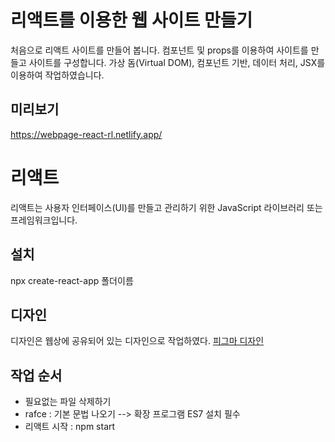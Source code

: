# 리액트를 이용한 웹 사이트 만들기
처음으로 리액트 사이트를 만들어 봅니다.
컴포넌트 및 props를 이용하여 사이트를 만들고 사이트를 구성합니다.
가상 돔(Virtual DOM), 컴포넌트 기반, 데이터 처리, JSX를 이용하여 작업하였습니다.

## 미리보기
https://webpage-react-rl.netlify.app/

# 리액트
리액트는 사용자 인터페이스(UI)를 만들고 관리하기 위한 JavaScript 라이브러리 또는 프레임워크입니다.

## 설치
npx create-react-app 폴더이름

## 디자인
디자인은 웹상에 공유되어 있는 디자인으로 작업하였다.
[피그마 디자인](https://www.figma.com/file/VFVNp04j45eBDkb3PZPGYM/%EB%A6%AC%EC%95%A1%ED%8A%B8-%EC%82%AC%EC%9D%B4%ED%8A%B8%EB%A7%8C%EB%93%A4%EA%B8%B0?type=design&node-id=0%3A1&mode=design&t=W83Y0O2YVIpSxKcD-1)

## 작업 순서
- 필요없는 파일 삭제하기
- rafce : 기본 문법 나오기 --> 확장 프로그램 ES7 설치 필수
- 리액트 시작 : npm start
